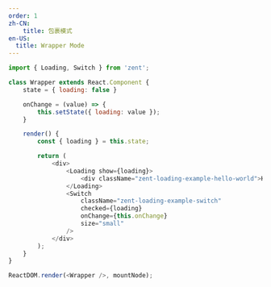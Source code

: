 ```yaml
---
order: 1
zh-CN:
	title: 包裹模式
en-US:
  title: Wrapper Mode
---
```


```js
import { Loading, Switch } from 'zent';

class Wrapper extends React.Component {
	state = { loading: false }

	onChange = (value) => {
		this.setState({ loading: value });
	}

	render() {
		const { loading } = this.state;

		return (
			<div>
				<Loading show={loading}>
					<div className="zent-loading-example-hello-world">Hello World</div>
				</Loading>
				<Switch
					className="zent-loading-example-switch"
					checked={loading}
					onChange={this.onChange}
					size="small"
				/>
			</div>
		);
	}
}

ReactDOM.render(<Wrapper />, mountNode);
```

<style>
.zent-loading-example-switch {
	margin-top: 10px;
}
.zent-loading-example-hello-world {
	background: #f8f8f8;
	text-align: center;
	height: 160px;
	line-height: 160px;
}
</style>
